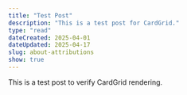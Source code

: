 ```yaml
---
title: "Test Post"
description: "This is a test post for CardGrid."
type: "read"
dateCreated: 2025-04-01
dateUpdated: 2025-04-17
slug: about-attributions
show: true
---
```


This is a test post to verify CardGrid rendering.